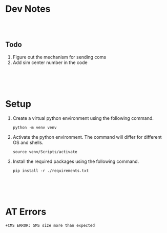 # Dev Notes

<br>
<br>

## Todo

1. Figure out the mechanism for sending coms
1. Add sim center number in the code

<br>
<br>
<br>

# Setup

1. Create a virtual python environment using the following command.

   ```
   python -m venv venv
   ```

2. Activate the python environment. The command will differ for different OS and shells.

   ```
   source venv/Scripts/activate
   ```

3. Install the required packages using the following command.

   ```
   pip install -r ./requirements.txt
   ```

<br>
<br>
<br>

# AT Errors

```
+CMS ERROR: SMS size more than expected
```

